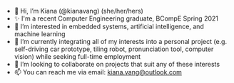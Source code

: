 - 👋  Hi, I’m Kiana (@kianavang) (she/her/hers)
- ✨  I'm a recent Computer Engineering graduate, BCompE Spring 2021
- 👀  I’m interested in embedded systems, artificial intelligence, and machine learning
- 🌱  I’m currently integrating all of my interests into a personal project (e.g. self-driving car prototype, tiling robot, pronunciation tool, computer vision) while seeking full-time employment
- 💞️  I’m looking to collaborate on projects that suit any of these interests
- 📫  You can reach me via email: kiana.vang@outlook.com

<!---
kianavang/kianavang is a ✨ special ✨ repository because its `README.md` (this file) appears on your GitHub profile.
You can click the Preview link to take a look at your changes.
--->
